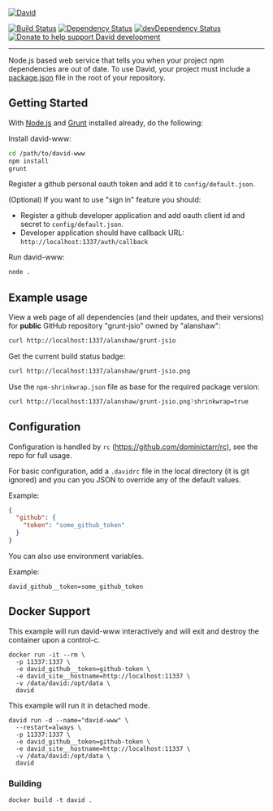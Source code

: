 [![David](https://raw.github.com/alanshaw/david-www/master/david.png)](https://david-dm.org/)

[![Build Status](https://travis-ci.org/alanshaw/david-www.svg)](https://travis-ci.org/alanshaw/david-www)
[![Dependency Status](https://david-dm.org/alanshaw/david-www.svg)](https://david-dm.org/alanshaw/david-www)
[![devDependency Status](https://david-dm.org/alanshaw/david-www/dev-status.svg)](https://david-dm.org/alanshaw/david-www#info=devDependencies)
[![Donate to help support David development](http://img.shields.io/gratipay/_alanshaw.svg?style=flat)](https://www.gittip.com/_alanshaw/)
___

Node.js based web service that tells you when your project npm dependencies are out of date.
To use David, your project must include a [package.json](https://docs.npmjs.com/files/package.json)
file in the root of your repository.

## Getting Started

With [Node.js](http://nodejs.org/) and [Grunt](http://gruntjs.com/) installed already,
do the following:

Install david-www:

```sh
cd /path/to/david-www
npm install
grunt
```

Register a github personal oauth token and add it to `config/default.json`.

(Optional) If you want to use "sign in" feature you should:
* Register a github developer application and add oauth client id and secret to `config/default.json`.
* Developer application should have callback URL: `http://localhost:1337/auth/callback`


Run david-www:

```sh
node .
```


## Example usage

View a web page of all dependencies (and their updates, and their versions)
for **public** GitHub repository "grunt-jsio" owned by "alanshaw":

```sh
curl http://localhost:1337/alanshaw/grunt-jsio
```

Get the current build status badge:

```sh
curl http://localhost:1337/alanshaw/grunt-jsio.png
```

Use the `npm-shrinkwrap.json` file as base for the required package version:

```sh
curl http://localhost:1337/alanshaw/grunt-jsio.png?shrinkwrap=true
```

## Configuration

Configuration is handled by `rc` (https://github.com/dominictarr/rc), see the repo for full usage. 

For basic configuration, add a `.davidrc` file in the local directory (it is git ignored) and you can you JSON to override any of the default values.

Example:
```json
{
  "github": {
    "token": "some_github_token"
  }
}
```

You can also use environment variables. 

Example:

```
david_github__token=some_github_token
```

## Docker Support

This example will run david-www interactively and will exit and destroy the container upon a control-c.

```
docker run -it --rm \
  -p 11337:1337 \
  -e david_github__token=github-token \
  -e david_site__hostname=http://localhost:11337 \
  -v /data/david:/opt/data \
  david
```

This example will run it in detached mode.

```
david run -d --name="david-www" \
  --restart=always \
  -p 11337:1337 \
  -e david_github__token=github-token \
  -e david_site__hostname=http://localhost:11337 \
  -v /data/david:/opt/data \
  david
```

### Building

```
docker build -t david .
```
